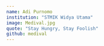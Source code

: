 ```yaml
---
name: Adi Purnomo
institution: "STMIK Widya Utama"
image: Medival.jpg
quote: "Stay Hungry, Stay Foolish"
github: medival
---
```

